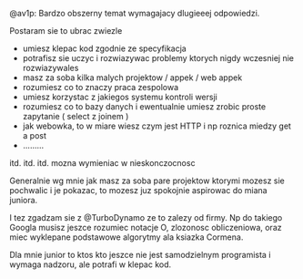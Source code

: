 @av1p: Bardzo obszerny temat wymagajacy dlugieeej odpowiedzi.

Postaram sie to ubrac zwiezle

- umiesz klepac kod zgodnie ze specyfikacja
- potrafisz sie uczyc i rozwiazywac problemy ktorych nigdy wczesniej nie rozwiazywales
- masz za soba kilka malych projektow / appek / web appek
- rozumiesz co to znaczy praca zespolowa
- umiesz korzystac z jakiegos systemu kontroli wersji
- rozumiesz co to bazy danych i ewentualnie umiesz zrobic proste zapytanie ( select z joinem )
- jak webowka, to w miare wiesz czym jest HTTP i np roznica miedzy get a post
- .........

itd. itd. itd. mozna wymieniac w nieskonczocnosc

Generalnie wg mnie jak masz za soba pare projektow ktorymi mozesz sie pochwalic i je pokazac, to mozesz juz spokojnie aspirowac do miana juniora.

I tez zgadzam sie z @TurboDynamo ze to zalezy od firmy. Np do takiego Googla musisz jeszce rozumiec notacje O, zlozonosc obliczeniowa, oraz miec wyklepane podstawowe algorytmy ala ksiazka Cormena.

Dla mnie junior to ktos kto jeszce nie jest samodzielnym programista i wymaga nadzoru, ale potrafi w klepac kod.